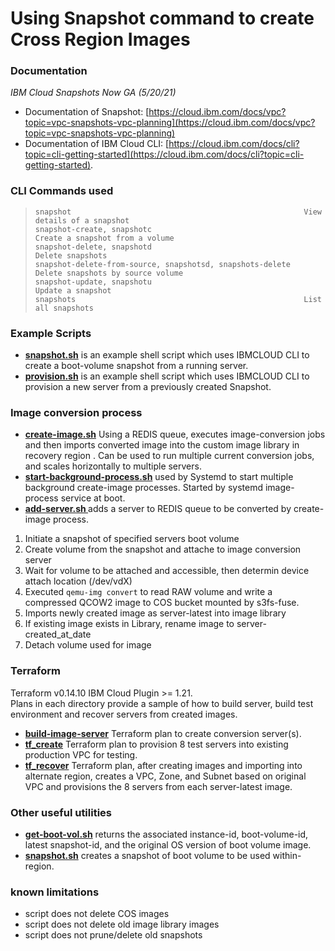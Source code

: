 # Using Snapshot command to create Cross Region Images

### Documentation
*IBM Cloud Snapshots Now GA (5/20/21)*
- Documentation of Snapshot:  [https://cloud.ibm.com/docs/vpc?topic=vpc-snapshots-vpc-planning](https://cloud.ibm.com/docs/vpc?topic=vpc-snapshots-vpc-planning)  
- Documentation of IBM Cloud CLI: [https://cloud.ibm.com/docs/cli?topic=cli-getting-started](https://cloud.ibm.com/docs/cli?topic=cli-getting-started).   

### CLI Commands used
>     snapshot                                                    View details of a snapshot  
>     snapshot-create, snapshotc                                  Create a snapshot from a volume  
>     snapshot-delete, snapshotd                                  Delete snapshots  
>     snapshot-delete-from-source, snapshotsd, snapshots-delete   Delete snapshots by source volume  
>     snapshot-update, snapshotu                                  Update a snapshot  
>     snapshots                                                   List all snapshots  

### Example Scripts ###
- [**snapshot.sh**](https://github.ibm.com/jonhall/image-import/blob/master/snapshot.sh) is an example shell script which uses IBMCLOUD CLI to create a boot-volume snapshot from a running server.
- [**provision.sh**](https://github.ibm.com/jonhall/image-import/blob/master/provision.sh) is an example shell script which uses IBMCLOUD CLI to provision a new server from a previously created Snapshot.

### Image conversion process
- [**create-image.sh**](https://github.ibm.com/jonhall/image-import/blob/master/create-image.sh) Using a REDIS queue, executes image-conversion jobs and then imports converted image into the custom image library in recovery region .  Can be used to run multiple current conversion jobs, and scales horizontally to multiple servers.
- [**start-background-process.sh**](https://github.ibm.com/jonhall/image-import/blob/master/start-background-process.sh) used by Systemd to start multiple background create-image processes.  Started by systemd image-process service at boot.
- [**add-server.sh <server>**](https://github.ibm.com/jonhall/image-import/blob/master/add-server.sh) adds a server to REDIS queue to be converted by create-image process.

1. Initiate a snapshot of specified servers boot volume
2. Create volume from the snapshot and attache to image conversion server
3. Wait for volume to be attached and accessible, then determin device attach location (/dev/vdX)
4. Executed `qemu-img convert` to read RAW volume and write a compressed QCOW2 image to COS bucket mounted by s3fs-fuse.
5. Imports newly created image as server-latest into image library 
6. If existing image exists in Library, rename image to server-created_at_date
7. Detach volume used for image

### Terraform
Terraform v0.14.10 IBM Cloud Plugin >= 1.21.   
Plans in each directory provide a sample of how to build server, build test environment and recover servers from created images.  

- [**build-image-server**](https://github.ibm.com/jonhall/image-import/tree/master/build-image-server) Terraform plan to create conversion server(s). 
- [**tf_create**](https://github.ibm.com/jonhall/image-import/tree/master/tf_create)  Terraform plan to provision 8 test servers into existing production VPC for testing.  
- [**tf_recover**](https://github.ibm.com/jonhall/image-import/tree/master/tf_recover)  Terraform plan, after creating images and importing into alternate region, creates a VPC, Zone, and Subnet based on original VPC and provisions the 8 servers from each server-latest image.

### Other useful utilities
- [**get-boot-vol.sh**](https://github.ibm.com/jonhall/image-import/blob/master/get-boot-vol.sh) returns the associated instance-id, boot-volume-id, latest snapshot-id, and the original OS version of boot volume image.  
- [**snapshot.sh**](https://github.ibm.com/jonhall/image-import/blob/master/snapshot.sh) creates a snapshot of boot volume to be used within-region.  

### known limitations
- script does not delete COS images
- script does not delete old image library images
- script does not prune/delete old snapshots

